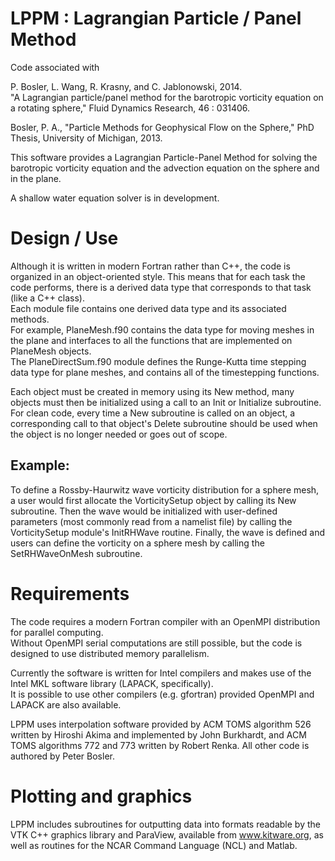 LPPM : Lagrangian Particle / Panel Method
=========

Code associated with 

P. Bosler,  L. Wang,  R. Krasny, and C. Jablonowski,  2014.  
	"A Lagrangian particle/panel method for the barotropic vorticity equation on a rotating sphere," Fluid Dynamics Research,  46 : 031406.

Bosler, P. A., "Particle Methods for Geophysical Flow on the Sphere," PhD Thesis, University of Michigan, 2013.

This software provides a Lagrangian Particle-Panel Method for solving the barotropic vorticity equation
and the advection equation on the sphere and in the plane.

A shallow water equation solver is in development.

Design / Use
=========

Although it is written in modern Fortran rather than C++, the code is organized in an object-oriented style.
This means that for each task the code performs, there is a derived data type that corresponds to that task (like a C++ class).  
Each module file contains one derived data type and its associated methods.  
For example, PlaneMesh.f90 contains the data type for moving meshes in the plane and interfaces to all the functions that are 
implemented on PlaneMesh objects.  
The PlaneDirectSum.f90 module defines the Runge-Kutta time stepping data type for plane meshes, and contains all of the timestepping functions.

Each object must be created in memory using its New method, many objects must then be initialized using a call to an Init or Initialize subroutine.  
For clean code, every time a New subroutine is called on an object, a corresponding call to that object's Delete subroutine should be used when the object is no longer needed or goes out of scope.

Example: 
---------
To define a Rossby-Haurwitz wave vorticity distribution for a sphere mesh, a user would first allocate the VorticitySetup object by calling its New subroutine.
Then the wave would be initialized with user-defined parameters (most commonly read from a namelist file) by calling the VorticitySetup module's InitRHWave routine.
Finally, the wave is defined and users can define the vorticity on a sphere mesh by calling the SetRHWaveOnMesh subroutine.  


Requirements
=========
The code requires a modern Fortran compiler with an OpenMPI distribution for parallel computing.  
Without OpenMPI serial computations are still possible, but the code is designed to use distributed memory parallelism.

Currently the software is written for Intel compilers and makes use of the Intel MKL software library (LAPACK, specifically).  
It is possible to use other compilers (e.g. gfortran) provided OpenMPI and LAPACK are also available.  

LPPM uses interpolation software provided by ACM TOMS algorithm 526 written by Hiroshi Akima and implemented by John Burkhardt,
and ACM TOMS algorithms 772 and 773 written by Robert Renka.  All other code is authored by Peter Bosler.


Plotting and graphics
=========

LPPM includes subroutines for outputting data into formats readable by the VTK C++ graphics library and ParaView, available 
from www.kitware.org, as well as routines for the NCAR Command Language (NCL) and Matlab.  



